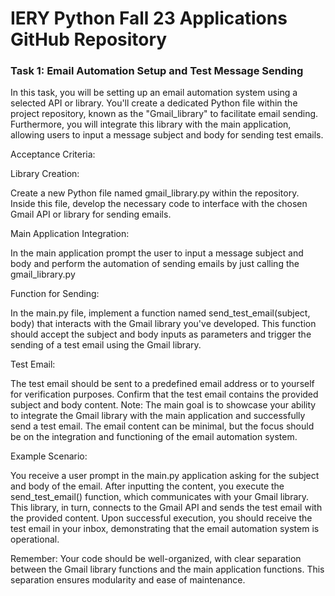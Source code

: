 # IERY Python Fall 23 Applications GitHub Repository

### Task 1: Email Automation Setup and Test Message Sending

In this task, you will be setting up an email automation system using a selected API or library. You'll create a dedicated Python file within the project repository, known as the "Gmail_library" to facilitate email sending. Furthermore, you will integrate this library with the main application, allowing users to input a message subject and body for sending test emails.

Acceptance Criteria:

Library Creation:

Create a new Python file named gmail_library.py within the repository.
Inside this file, develop the necessary code to interface with the chosen Gmail API or library for sending emails.

Main Application Integration:

In the main application prompt the user to input a message subject and body and perform the automation of sending emails by just calling the gmail_library.py

Function for Sending:

In the main.py file, implement a function named send_test_email(subject, body) that interacts with the Gmail library you've developed. This function should accept the subject and body inputs as parameters and trigger the sending of a test email using the Gmail library.

Test Email:

The test email should be sent to a predefined email address or to yourself for verification purposes.
Confirm that the test email contains the provided subject and body content.
Note: The main goal is to showcase your ability to integrate the Gmail library with the main application and successfully send a test email. The email content can be minimal, but the focus should be on the integration and functioning of the email automation system.

Example Scenario:

You receive a user prompt in the main.py application asking for the subject and body of the email. After inputting the content, you execute the send_test_email() function, which communicates with your Gmail library. This library, in turn, connects to the Gmail API and sends the test email with the provided content. Upon successful execution, you should receive the test email in your inbox, demonstrating that the email automation system is operational.

Remember: Your code should be well-organized, with clear separation between the Gmail library functions and the main application functions. This separation ensures modularity and ease of maintenance.
